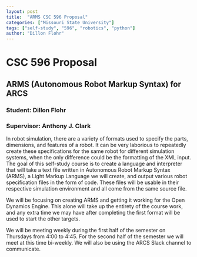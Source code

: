 ```yaml
---
layout: post
title:  "ARMS CSC 596 Proposal"
categories: ["Missouri State University"]
tags: ["self-study", "596", "robotics", "python"]
author: "Dillon Flohr"
---
```


# CSC 596 Proposal

## ARMS (Autonomous Robot Markup Syntax) for ARCS

### Student: Dillon Flohr

### Supervisor: Anthony J. Clark

In robot simulation, there are a variety of formats used to specify the parts, dimensions, and features of a robot. It can be very laborious to repeatedly create these specifications for the same robot for different simulation systems, when the only difference could be the formatting of the XML input. The goal of this self-study course is to create a language and interpreter that will take a text file written in Autonomous Robot Markup Syntax (ARMS), a Light Markup Language we will create, and output various robot specification files in the form of code. These files will be usable in their respective simulation environment and all come from the same source file.

We will be focusing on creating ARMS and getting it working for the Open Dynamics Engine. This alone will take up the entirety of the course work, and any extra time we may have after completing the first format will be used to start the other targets.

We will be meeting weekly during the first half of the semester on Thursdays from 4:00 to 4:45. For the second half of the semester we will meet at this time bi-weekly. We will also be using the ARCS Slack channel to communicate.